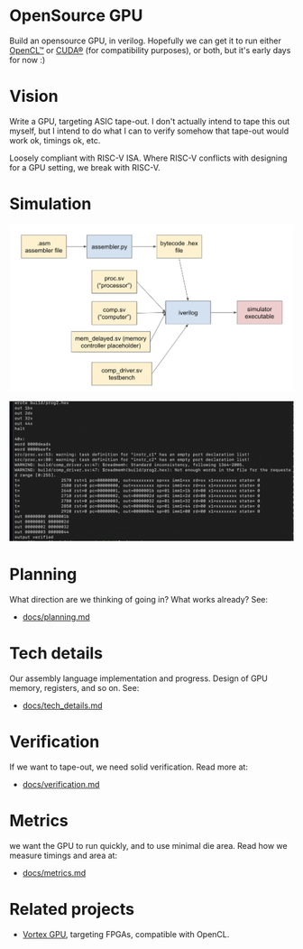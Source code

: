 # OpenSource GPU

Build an opensource GPU, in verilog. Hopefully we can get it to run either [OpenCL™](https://www.khronos.org/opencl/) or [CUDA®](https://developer.nvidia.com/cuda-zone) (for compatibility purposes), or both, but it's early days for now :)

# Vision

Write a GPU, targeting ASIC tape-out. I don't actually intend to tape this out myself, but I intend to do what I can to verify somehow that tape-out would work ok, timings ok, etc.

Loosely compliant with RISC-V ISA. Where RISC-V conflicts with designing for a GPU setting, we break with RISC-V.

# Simulation

![toy proc workflow](/docs/img/toy_proc_workflow.png)

![Example output](/docs/img/example_output.png)

# Planning

What direction are we thinking of going in? What works already? See:

- [docs/planning.md](docs/planning.md)

# Tech details

Our assembly language implementation and progress. Design of GPU memory, registers, and so on. See:

- [docs/tech_details.md](docs/tech_details.md)

# Verification

If we want to tape-out, we need solid verification. Read more at:

- [docs/verification.md](docs/verification.md)

# Metrics

we want the GPU to run quickly, and to use minimal die area. Read how we measure timings and area at:

- [docs/metrics.md](docs/metrics.md)

# Related projects

- [Vortex GPU](https://github.com/vortexgpgpu/vortex), targeting FPGAs, compatible with OpenCL.
